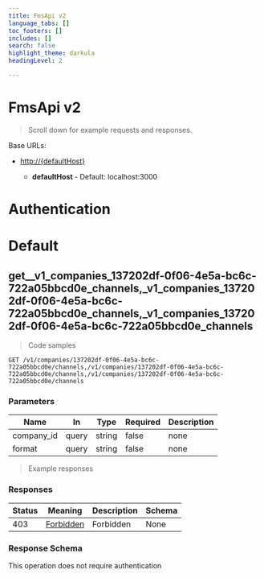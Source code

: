 ```yaml
---
title: FmsApi v2
language_tabs: []
toc_footers: []
includes: []
search: false
highlight_theme: darkula
headingLevel: 2

---
```


<!-- Generator: Widdershins v4.0.1 -->

<h1 id="fmsapi">FmsApi v2</h1>

> Scroll down for example requests and responses.

Base URLs:

* <a href="http://{defaultHost}">http://{defaultHost}</a>

    * **defaultHost** -  Default: localhost:3000

# Authentication

<h1 id="fmsapi-default">Default</h1>

## get__v1_companies_137202df-0f06-4e5a-bc6c-722a05bbcd0e_channels,_v1_companies_137202df-0f06-4e5a-bc6c-722a05bbcd0e_channels,_v1_companies_137202df-0f06-4e5a-bc6c-722a05bbcd0e_channels

> Code samples

`GET /v1/companies/137202df-0f06-4e5a-bc6c-722a05bbcd0e/channels,/v1/companies/137202df-0f06-4e5a-bc6c-722a05bbcd0e/channels,/v1/companies/137202df-0f06-4e5a-bc6c-722a05bbcd0e/channels`

<h3 id="get__v1_companies_137202df-0f06-4e5a-bc6c-722a05bbcd0e_channels,_v1_companies_137202df-0f06-4e5a-bc6c-722a05bbcd0e_channels,_v1_companies_137202df-0f06-4e5a-bc6c-722a05bbcd0e_channels-parameters">Parameters</h3>

|Name|In|Type|Required|Description|
|---|---|---|---|---|
|company_id|query|string|false|none|
|format|query|string|false|none|

> Example responses

<h3 id="get__v1_companies_137202df-0f06-4e5a-bc6c-722a05bbcd0e_channels,_v1_companies_137202df-0f06-4e5a-bc6c-722a05bbcd0e_channels,_v1_companies_137202df-0f06-4e5a-bc6c-722a05bbcd0e_channels-responses">Responses</h3>

|Status|Meaning|Description|Schema|
|---|---|---|---|
|403|[Forbidden](https://tools.ietf.org/html/rfc7231#section-6.5.3)|Forbidden|None|

<h3 id="get__v1_companies_137202df-0f06-4e5a-bc6c-722a05bbcd0e_channels,_v1_companies_137202df-0f06-4e5a-bc6c-722a05bbcd0e_channels,_v1_companies_137202df-0f06-4e5a-bc6c-722a05bbcd0e_channels-responseschema">Response Schema</h3>

<aside class="success">
This operation does not require authentication
</aside>
